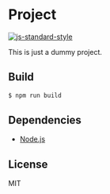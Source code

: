 
# Project

[![js-standard-style][standard-image]][standard-url]

  This is just a dummy project.

## Build

```bash
$ npm run build
```

## Dependencies

  - [Node.js](http://nodejs.org/)

## License

  MIT

[standard-image]: https://img.shields.io/badge/code%20style-standard-brightgreen.svg?style=flat-square
[standard-url]: https://github.com/feross/standard
